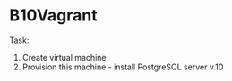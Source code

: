 # B10Vagrant
Task: 
1. Create virtual machine
2. Provision this machine - install PostgreSQL server v.10
